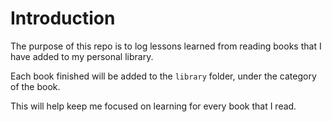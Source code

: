# Introduction
The purpose of this repo is to log lessons learned from reading books that I have added to my personal library. 

Each book finished will be added to the `library` folder, under the category of the book. 

This will help keep me focused on learning for every book that I read.